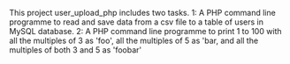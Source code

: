 This project user_upload_php includes two tasks.
1: A PHP command line programme to read and save data from a csv file to a table of users in MySQL database.
2: A PHP command line programme to print 1 to 100 with all the multiples of 3 as 'foo', all the multiples of 5 as 'bar, and all the multiples of both 3 and 5 as 'foobar'
